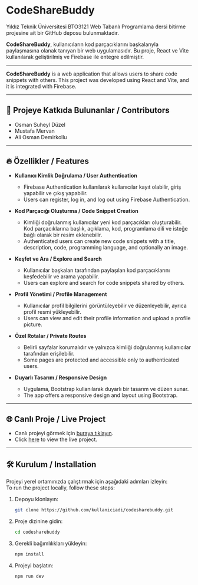 # CodeShareBuddy  

Yıldız Teknik Üniversitesi BTO3121 Web Tabanlı Programlama dersi bitirme projesine ait bir GitHub deposu bulunmaktadır.  

**CodeShareBuddy**, kullanıcıların kod parçacıklarını başkalarıyla paylaşmasına olanak tanıyan bir web uygulamasıdır. Bu proje, React ve Vite kullanılarak geliştirilmiş ve Firebase ile entegre edilmiştir.  

---

**CodeShareBuddy** is a web application that allows users to share code snippets with others. This project was developed using React and Vite, and it is integrated with Firebase.  

---

## 📌 Projeye Katkıda Bulunanlar / Contributors  

- Osman Suheyl Düzel  
- Mustafa Mervan  
- Ali Osman Demirkollu  

---

## 🔥 Özellikler / Features  

- **Kullanıcı Kimlik Doğrulama / User Authentication**  
  - Firebase Authentication kullanılarak kullanıcılar kayıt olabilir, giriş yapabilir ve çıkış yapabilir.  
  - Users can register, log in, and log out using Firebase Authentication.  

- **Kod Parçacığı Oluşturma / Code Snippet Creation**  
  - Kimliği doğrulanmış kullanıcılar yeni kod parçacıkları oluşturabilir. Kod parçacıklarına başlık, açıklama, kod, programlama dili ve isteğe bağlı olarak bir resim eklenebilir.  
  - Authenticated users can create new code snippets with a title, description, code, programming language, and optionally an image.  

- **Keşfet ve Ara / Explore and Search**  
  - Kullanıcılar başkaları tarafından paylaşılan kod parçacıklarını keşfedebilir ve arama yapabilir.  
  - Users can explore and search for code snippets shared by others.  

- **Profil Yönetimi / Profile Management**  
  - Kullanıcılar profil bilgilerini görüntüleyebilir ve düzenleyebilir, ayrıca profil resmi yükleyebilir.  
  - Users can view and edit their profile information and upload a profile picture.  

- **Özel Rotalar / Private Routes**  
  - Belirli sayfalar korumalıdır ve yalnızca kimliği doğrulanmış kullanıcılar tarafından erişilebilir.  
  - Some pages are protected and accessible only to authenticated users.  

- **Duyarlı Tasarım / Responsive Design**  
  - Uygulama, Bootstrap kullanılarak duyarlı bir tasarım ve düzen sunar.  
  - The app offers a responsive design and layout using Bootstrap.  

---

## 🌐 Canlı Proje / Live Project  

- Canlı projeyi görmek için [buraya tıklayın](https://codesharebuddy.netlify.app/).  
- Click [here](https://codesharebuddy.netlify.app/) to view the live project.  

---

## 🛠️ Kurulum / Installation  

Projeyi yerel ortamınızda çalıştırmak için aşağıdaki adımları izleyin:  
To run the project locally, follow these steps:  

1. Depoyu klonlayın:
   ```sh
   git clone https://github.com/kullaniciadi/codesharebuddy.git
   ```
2. Proje dizinine gidin:
   ```sh
   cd codesharebuddy
   ```
3. Gerekli bağımlılıkları yükleyin:
   ```sh
   npm install
   ```
4. Projeyi başlatın:
   ```sh
   npm run dev
   ```
